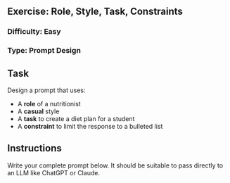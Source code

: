 ## Exercise: Role, Style, Task, Constraints
### Difficulty: Easy
### Type: Prompt Design

## Task

Design a prompt that uses:

- A **role** of a nutritionist
- A **casual** style
- A **task** to create a diet plan for a student
- A **constraint** to limit the response to a bulleted list

## Instructions

Write your complete prompt below. It should be suitable to pass directly to an LLM like ChatGPT or Claude.

